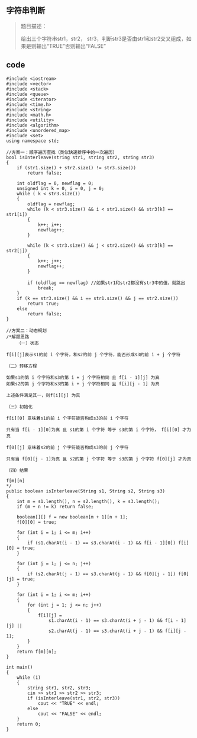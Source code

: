 ## 字符串判断 ##
> 题目描述：
> 
>   给出三个字符串str1，str2， str3，判断str3是否由str1和str2交叉组成，如果是则输出“TRUE”否则输出“FALSE”

## code ##
    #include <iostream>
    #include <vector>
    #include <stack>
    #include <queue>
    #include <iterator>
    #include <time.h>
    #include <string>
    #include <math.h>
    #include <utility>
    #include <algorithm>
    #include <unordered_map>
    #include <set>
    using namespace std;

	//方案一：顺序遍历查找（类似快速排序中的一次遍历）
    bool isInterleave(string str1, string str2, string str3)
    {
    	if (str1.size() + str2.size() != str3.size())
    		return false;
    	
    	int oldflag = 0, newflag = 0;
    	unsigned int k = 0, i = 0, j = 0;
    	while ( k < str3.size())
    	{
    		oldflag = newflag; 
    		while (k < str3.size() && i < str1.size() && str3[k] == str1[i])
    		{			
    			k++; i++;
    			newflag++;
    		}
    
    		while (k < str3.size() && j < str2.size() && str3[k] == str2[j])
    		{
    			k++; j++;
    			newflag++;
    		}
    
    		if (oldflag == newflag) //如果str1和str2都没有str3中的值，就跳出
    			break;
    	}
    	if (k == str3.size() && i == str1.size() && j == str2.size())
    		return true;
    	else
    		return false;
    }
    
    //方案二：动态规划
    /*解题思路
    	（一）状态

	f[i][j]表示s1的前 i 个字符，和s2的前 j 个字符，能否形成s3的前 i + j 个字符

	（二）转移方程

	如果s1的第 i 个字符和s3的第 i + j 个字符相同 且 f[i - 1][j] 为真
	如果s2的第 j 个字符和s3的第 i + j 个字符相同 且 f[i][j - 1] 为真

	上述条件满足其一，则f[i][j] 为真

	（三）初始化

	f[i][0] 意味着s1的前 i 个字符能否构成s3的前 i 个字符

	只有当 f[i - 1][0]为真 且 s1的第 i 个字符 等于 s3的第 i 个字符， f[i][0] 才为真

	f[0][j] 意味着s2的前 j 个字符能否构成s3的前 j 个字符

	只有当 f[0][j - 1]为真 且 s2的第 j 个字符 等于 s3的第 j 个字符 f[0][j] 才为真

	（四）结果
	
	f[m][n]
    */
    public boolean isInterleave(String s1, String s2, String s3) 
	{
		int m = s1.length(), n = s2.length(), k = s3.length();
		if (m + n != k) return false;

		boolean[][] f = new boolean[m + 1][n + 1];
		f[0][0] = true;

		for (int i = 1; i <= m; i++)
		{
			if (s1.charAt(i - 1) == s3.charAt(i - 1) && f[i - 1][0]) f[i][0] = true;
		}

		for (int j = 1; j <= n; j++)
		{
			if (s2.charAt(j - 1) == s3.charAt(j - 1) && f[0][j - 1]) f[0][j] = true;
		}

		for (int i = 1; i <= m; i++)
		{
			for (int j = 1; j <= n; j++)
			{
				f[i][j] = 
					s1.charAt(i - 1) == s3.charAt(i + j - 1) && f[i - 1][j] ||
					s2.charAt(j - 1) == s3.charAt(i + j - 1) && f[i][j - 1];
			}
		}
		return f[m][n];
	}
	
    int main()
    {
    	while (1)
    	{
    		string str1, str2, str3;
    		cin >> str1 >> str2 >> str3;
    		if (isInterleave(str1, str2, str3))
    			cout << "TRUE" << endl;
    		else
    			cout << "FALSE" << endl;
    	}
    	return 0;
    }

